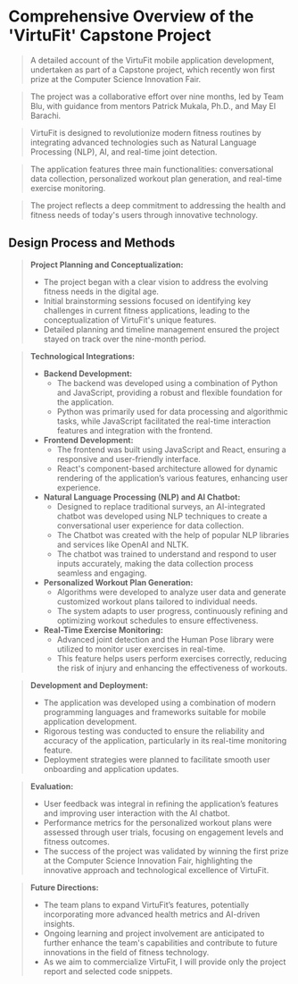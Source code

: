 # Comprehensive Overview of the 'VirtuFit' Capstone Project  
> A detailed account of the VirtuFit mobile application development, undertaken as part of a Capstone project, which recently won first prize at the Computer Science Innovation Fair.

> The project was a collaborative effort over nine months, led by Team Blu, with guidance from mentors Patrick Mukala, Ph.D., and May El Barachi.

> VirtuFit is designed to revolutionize modern fitness routines by integrating advanced technologies such as Natural Language Processing (NLP), AI, and real-time joint detection.

> The application features three main functionalities: conversational data collection, personalized workout plan generation, and real-time exercise monitoring.

> The project reflects a deep commitment to addressing the health and fitness needs of today's users through innovative technology.

## Design Process and Methods  
> **Project Planning and Conceptualization:**  
> - The project began with a clear vision to address the evolving fitness needs in the digital age.  
> - Initial brainstorming sessions focused on identifying key challenges in current fitness applications, leading to the conceptualization of VirtuFit's unique features.  
> - Detailed planning and timeline management ensured the project stayed on track over the nine-month period.

> **Technological Integrations:**  
> - **Backend Development:**  
>   - The backend was developed using a combination of Python and JavaScript, providing a robust and flexible foundation for the application.  
>   - Python was primarily used for data processing and algorithmic tasks, while JavaScript facilitated the real-time interaction features and integration with the frontend.
> - **Frontend Development:**  
>   - The frontend was built using JavaScript and React, ensuring a responsive and user-friendly interface.  
>   - React's component-based architecture allowed for dynamic rendering of the application’s various features, enhancing user experience.
> - **Natural Language Processing (NLP) and AI Chatbot:**  
>   - Designed to replace traditional surveys, an AI-integrated chatbot was developed using NLP techniques to create a conversational user experience for data collection.
>   - The Chatbot was created with the help of popular NLP libraries and services like OpenAI and NLTK.
>   - The chatbot was trained to understand and respond to user inputs accurately, making the data collection process seamless and engaging.
> - **Personalized Workout Plan Generation:**  
>   - Algorithms were developed to analyze user data and generate customized workout plans tailored to individual needs.  
>   - The system adapts to user progress, continuously refining and optimizing workout schedules to ensure effectiveness.
> - **Real-Time Exercise Monitoring:**  
>   - Advanced joint detection and the Human Pose library were utilized to monitor user exercises in real-time.  
>   - This feature helps users perform exercises correctly, reducing the risk of injury and enhancing the effectiveness of workouts.

> **Development and Deployment:**  
> - The application was developed using a combination of modern programming languages and frameworks suitable for mobile application development.  
> - Rigorous testing was conducted to ensure the reliability and accuracy of the application, particularly in its real-time monitoring feature.  
> - Deployment strategies were planned to facilitate smooth user onboarding and application updates.

> **Evaluation:**  
> - User feedback was integral in refining the application’s features and improving user interaction with the AI chatbot.  
> - Performance metrics for the personalized workout plans were assessed through user trials, focusing on engagement levels and fitness outcomes.
> - The success of the project was validated by winning the first prize at the Computer Science Innovation Fair, highlighting the innovative approach and technological excellence of VirtuFit.

> **Future Directions:**  
> - The team plans to expand VirtuFit’s features, potentially incorporating more advanced health metrics and AI-driven insights.  
> - Ongoing learning and project involvement are anticipated to further enhance the team's capabilities and contribute to future innovations in the field of fitness technology.
> - As we aim to commercialize VirtuFit, I will provide only the project report and selected code snippets.
